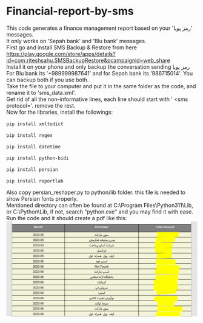 # Financial-report-by-sms
This code generates a finance management report based on your 'رمز پویا' messages.<br />
It only works on 'Sepah bank' and 'Blu bank' messages.<br />
First go and install SMS Backup & Restore from here https://play.google.com/store/apps/details?id=com.riteshsahu.SMSBackupRestore&pcampaignid=web_share<br />
Install it on your phone and only backup the conversation sending رمز پویا<br />
For Blu bank its '+989999987641' and for Sepah bank its '986715014'. You can backup both if you use both.<br />
Take the file to your computer and put it in the same folder as the code, and rename it to 'sms_data.xml'.<br />
Get rid of all the non-informative lines, each line should start with '  <sms protocol='. remove the rest.<br />
Now for the libraries, install the followings:<br />
```
pip install xmltodict
```
```
pip install regex
```
```
pip install datetime
```
```
pip install python-bidi
```
```
pip install persian
```
```
pip install reportlab
```
Also copy persian_reshaper.py to python/lib folder. this file is needed to show Persian fonts properly.<br />
Mentioned directory can often be found at C:\Program Files\Python311\Lib, or C:\Python\Lib, if not, search "python.exe" and you may find it with ease.<br />
Run the code and it should create a pdf like this:
![Screenshot](Screenshot.png)
